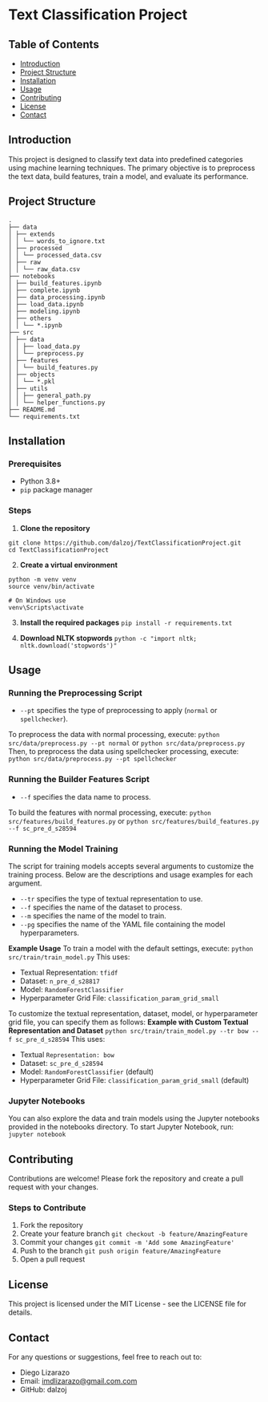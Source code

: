 
# Text Classification Project

## Table of Contents
- [Introduction](#introduction)
- [Project Structure](#project-structure)
- [Installation](#installation)
- [Usage](#usage)
- [Contributing](#contributing)
- [License](#license)
- [Contact](#contact)

## Introduction

This project is designed to classify text data into predefined categories using machine learning techniques. The primary objective is to preprocess the text data, build features, train a model, and evaluate its performance.

## Project Structure
```
.
├── data
│ ├── extends
│ │ └── words_to_ignore.txt
│ ├── processed
│ │ └── processed_data.csv
│ ├── raw
│ │ └── raw_data.csv
├── notebooks
│ ├── build_features.ipynb
│ ├── complete.ipynb
│ ├── data_processing.ipynb
│ ├── load_data.ipynb
│ ├── modeling.ipynb
│ ├── others
│ │ └── *.ipynb
├── src
│ ├── data
│ │ ├── load_data.py
│ │ └── preprocess.py
│ ├── features
│ │ └── build_features.py
│ ├── objects
│ │ └── *.pkl
│ ├── utils
│ │ ├── general_path.py
│ │ └── helper_functions.py
├── README.md
└── requirements.txt
```
  

## Installation

  

### Prerequisites
- Python 3.8+
-  `pip` package manager
 
### Steps
1.  **Clone the repository**
```
git clone https://github.com/dalzoj/TextClassificationProject.git
cd TextClassificationProject
```

2.  **Create a virtual environment**
```
python -m venv venv
source venv/bin/activate

# On Windows use
venv\Scripts\activate
```

3.  **Install the required packages**
```pip install -r requirements.txt```

4.  **Download NLTK stopwords**
```python -c "import nltk; nltk.download('stopwords')"```
  

## Usage

### Running the Preprocessing Script
* `--pt` specifies the type of preprocessing to apply (`normal` or `spellchecker`).

To preprocess the data with normal processing, execute:
```python src/data/preprocess.py --pt normal```
or
```python src/data/preprocess.py```
Then, to preprocess the data using spellchecker processing, execute:
```python src/data/preprocess.py --pt spellchecker```

### Running the Builder Features Script
* `--f` specifies the data name to process.

To build the features with normal processing, execute:
```python src/features/build_features.py```
or
```python src/features/build_features.py --f sc_pre_d_s28594```

### Running the Model Training
The script for training models accepts several arguments to customize the training process. Below are the descriptions and usage examples for each argument.
* `--tr` specifies the type of textual representation to use.
* `--f` specifies the name of the dataset to process.
* `--m` specifies the name of the model to train.
* `--pg` specifies the name of the YAML file containing the model hyperparameters.

**Example Usage**
To train a model with the default settings, execute:
```python src/train/train_model.py```
This uses:
* Textual Representation: `tfidf`
* Dataset: `n_pre_d_s28817`
* Model: `RandomForestClassifier`
* Hyperparameter Grid File: `classification_param_grid_small`


To customize the textual representation, dataset, model, or hyperparameter grid file, you can specify them as follows:
**Example with Custom Textual Representation and Dataset**
```python src/train/train_model.py --tr bow --f sc_pre_d_s28594```
This uses:
* Textual `Representation: bow`
* Dataset: `sc_pre_d_s28594`
* Model: `RandomForestClassifier` (default)
* Hyperparameter Grid File: `classification_param_grid_small` (default)


### Jupyter Notebooks
You can also explore the data and train models using the Jupyter notebooks provided in the notebooks directory. To start Jupyter Notebook, run:
```jupyter notebook```

## Contributing
Contributions are welcome! Please fork the repository and create a pull request with your changes.

### Steps to Contribute
1. Fork the repository
2. Create your feature branch ```git checkout -b feature/AmazingFeature```
3. Commit your changes ```git commit -m 'Add some AmazingFeature'```
4. Push to the branch ```git push origin feature/AmazingFeature```
5. Open a pull request

  
  

## License
This project is licensed under the MIT License - see the LICENSE file for details.

  

## Contact
For any questions or suggestions, feel free to reach out to:
* Diego Lizarazo
* Email: imdlizarazo@gmail.com.com
* GitHub: dalzoj